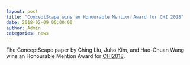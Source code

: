```yaml
---
layout: post
title: "ConceptScape wins an Honourable Mention Award for CHI 2018"
date: 2018-02-09 00:00:00
author: Admin
categories: news
---
```


The ConceptScape paper by Ching Liu, Juho Kim, and Hao-Chuan Wang wins an Honourable Mention Award for [CHI2018](https://chi2018.acm.org/).